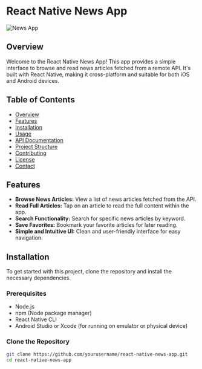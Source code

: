 # React Native News App

![News App](https://via.placeholder.com/800x300?text=News+App)

## Overview

Welcome to the React Native News App! This app provides a simple interface to browse and read news articles fetched from a remote API. It's built with React Native, making it cross-platform and suitable for both iOS and Android devices.

## Table of Contents

- [Overview](#overview)
- [Features](#features)
- [Installation](#installation)
- [Usage](#usage)
- [API Documentation](#api-documentation)
- [Project Structure](#project-structure)
- [Contributing](#contributing)
- [License](#license)
- [Contact](#contact)

## Features

- **Browse News Articles:** View a list of news articles fetched from the API.
- **Read Full Articles:** Tap on an article to read the full content within the app.
- **Search Functionality:** Search for specific news articles by keyword.
- **Save Favorites:** Bookmark your favorite articles for later reading.
- **Simple and Intuitive UI:** Clean and user-friendly interface for easy navigation.

## Installation

To get started with this project, clone the repository and install the necessary dependencies.

### Prerequisites

- Node.js
- npm (Node package manager)
- React Native CLI
- Android Studio or Xcode (for running on emulator or physical device)

### Clone the Repository

```bash
git clone https://github.com/yourusername/react-native-news-app.git
cd react-native-news-app
